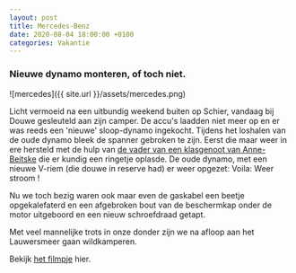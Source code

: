 ```yaml
---
layout: post
title: Mercedes-Benz
date: 2020-08-04 18:00:00 +0100
categories: Vakantie
---
```


### Nieuwe dynamo monteren, of toch niet.

![mercedes]({{ site.url }}/assets/mercedes.png)

Licht vermoeid na een uitbundig weekend buiten op Schier, vandaag bij Douwe gesleuteld aan zijn camper. De accu's laadden niet meer op en er was reeds een 'nieuwe' sloop-dynamo ingekocht. Tijdens het loshalen van de oude dynamo bleek de spanner gebroken te zijn. Eerst die maar weer in ere hersteld met de hulp van [de vader van een klasgenoot van Anne-Beitske](http://koudenburgtechniek.nl/) die er kundig een ringetje oplasde. De oude dynamo, met een nieuwe V-riem (die douwe in reserve had) er weer opgezet: Voila: Weer stroom ! 

Nu we toch bezig waren ook maar even de gaskabel een beetje opgekalefaterd en een afgebroken bout van de beschermkap onder de motor uitgeboord en een nieuw schroefdraad getapt.  

Met veel mannelijke trots in onze donder zijn we na afloop aan het Lauwersmeer gaan wildkamperen.

Bekijk [het filmpje](http://prisse.net/mercedes.mov) hier.
